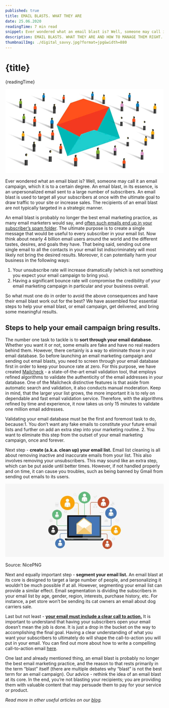 ```yaml
---
published: true
title: EMAIL BLASTS. WHAT THEY ARE
date: 25.06.2020
readingTime: 7 min read
snippet: Ever wondered what an email blast is? Well, someone may call it an email campaign, which it is to a certain degree. An email blast, in its essence, is an unpersonalized email sent to a large number of subscribers. An email blast is used to target all your subscribers at once with the ultimate goal to draw traffic to your site or increase sales. The recipients of an email blast are not typically targeted in a strategic manner.
description: EMAIL BLASTS. WHAT THEY ARE AND HOW TO MANAGE THEM RIGHT. Essential steps to help your email blast, or email campaign bring some meaningful results.
thumbnailImg: ./digital_savvy.jpg?format=jpg&width=880
---
```


# {title}

{readingTime}

![Email bulk validation](./digital_savvy.jpg?format=webp;jpg;png;avif&srcset&width=880)

Ever wondered what an email blast is? Well, someone may call it an email campaign, which it is to a certain degree. An email blast, in its essence, is an unpersonalized email sent to a large number of subscribers. An email blast is used to target all your subscribers at once with the ultimate goal to draw traffic to your site or increase sales. The recipients of an email blast are not typically targeted in a strategic manner.

An email blast is probably no longer the best email marketing practice, as many email marketers would say, and [often such emails end up in your subscriber’s spam folder](/blog/how-to-keep-your-emails-away-from-spam-folder). The ultimate purpose is to create a single message that would be useful to every subscriber in your email list. Now think about nearly 4 billion email users around the world and the different tastes, desires, and goals they have. That being said, sending out one single email to all the contacts in your email list indiscriminately will most likely not bring the desired results. Moreover, it can potentially harm your business in the following ways:

1. Your unsubscribe rate will increase dramatically (which is not something you expect your email campaign to bring you).
2. Having a significant bounce rate will compromise the credibility of your email marketing campaign in particular and your business overall.

So what must one do in order to avoid the above consequences and have their email blast work out for the best? We have assembled four essential steps to help your email blast, or email campaign, get delivered, and bring some meaningful results.

## Steps to help your email campaign bring results.

The number one task to tackle is to **sort through your email database.** Whether you want it or not, some emails are fake and have no real readers behind them. However, there certainly is a way to eliminate those in your email database. So before launching an email marketing campaign and sending out email blasts, you need to screen through your email database first in order to keep your bounce rate at zero. For this purpose, we have created [Mailcheck](/#features) - a state-of-the-art email validation tool, that employs refined algorithms to validate the authenticity of the email addresses in your database. One of the Mailcheck distinctive features is that aside from automatic search and validation, it also conducts manual moderation. Keep in mind, that the larger your list grows, the more important it is to rely on dependable and fast email validation service. Therefore, with the algorithms refined by time and experience, it now takes us only 15 minutes to validate one million email addresses.

Validating your email database must be the first and foremost task to do, because:1. You don’t want any fake emails to constitute your future email lists and further on add an extra step into your marketing routine. 2. You want to eliminate this step from the outset of your email marketing campaign, once and forever.

Next step - **create (a.k.a. clean up) your email list.** Email list cleaning is all about removing inactive and inaccurate emails from your list. This also involves removing your unsubscribers. This may sound like an extra step, which can be put aside until better times. However, if not handled properly and on time, it can cause you troubles, such as being banned by Gmail from sending out emails to its users.

![Email bulk comminicatios](./email_list.jpg?format=webp;jpg;png;avif&srcset&width=880)

Source: NicePNG

Next and equally important step - **segment your email list.** An email blast at its core is designed to target a large number of people, and personalizing it wouldn’t be much possible if at all. However, segmenting your email list can provide a similar effect. Email segmentation is dividing the subscribers in your email list by age, gender, region, interests, purchase history, etc. For instance, a pet store won’t be sending its cat owners an email about dog carriers sale.

Last but not least - **[your email must include a clear call to action.](/blog/six-tips-to-write-an-email-that-prompts-your-subscribers-to-action)** It is important to understand that having your subscribers open your email doesn’t mean the job is done. It is just a drop in the bucket on the way to accomplishing the final goal. Having a clear understanding of what you want your subscribers to ultimately do will shape the call-to-action you will put in your email. You can find out more about how to write a compelling call-to-action email [here](/blog/six-tips-to-write-an-email-that-prompts-your-subscribers-to-action).

One last and already mentioned thing, an email blast is probably no longer the best email marketing practice, and the reason to that rests primarily in the term “blast” itself (there are multiple debates why “blast” is not the best term for an email campaign). Our advice - rethink the idea of an email blast at its core. In the end, you’re not blasting your recipients; you are providing them with valuable content that may persuade them to pay for your service or product.

_Read more in other useful articles on our [blog](/blog)._
